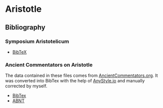# Aristotle

## Bibliography

### Symposium Aristotelicum

- [BibTeX](./Bibliography/Symposium-Aristotelicum.bib)

### Ancient Commentators on Aristotle
The data contained in these files comes from [AncientCommentators.org](http://www.ancientcommentators.org.uk/translations-by-publication-date.html). It was converted into BibTex with the help of [AnyStyle.io](https://anystyle.io) and manually corrected by myself.

- [BibTex](./Bibliography/CAG_Bibtex.bib)
- [ABNT](./Bibliography/CAG_ABNT.md)
